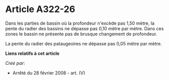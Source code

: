 # Article A322-26

Dans les parties de bassin où la profondeur n'excède pas 1,50 mètre, la pente du radier des bassins ne dépasse pas 0,10 mètre
par mètre. Dans ces zones le bassin ne présente pas de brusque changement de profondeur.

La pente du radier des pataugeoires ne dépasse pas 0,05 mètre par mètre.

**Liens relatifs à cet article**

_Créé par_:

  - Arrêté du 28 février 2008 - art. (V)
